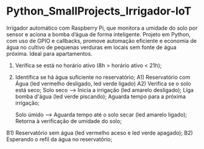 # Python_SmallProjects_Irrigador-IoT
Irrigador automático com Raspberry Pi, que monitora a umidade do solo por sensor e aciona a bomba d’água de forma inteligente. Projeto em Python, com uso de GPIO e callbacks, promove automação eficiente e economia de água no cultivo de pequenas verduras em locais sem fonte de água próxima. Ideal para apartamentos.

1) Verifica se está no horário ativo (8h > horário ativo < 21h);
2) Identifica se há água suficiente no reservatório;
  A1) Reservatório com Água (led vermelho desligado, led verde ligado)
  A2) Verifica se o solo está seco;
    Solo seco --> Inicia a irrigação (led amarelo desligado);
    Liga bomba d'água (led verde piscando);
    Aguarda tempo para a próxima irrigação;

    Solo úmido --> Aguarda tempo até o solo secar (led amarelo ligado);
    Retorna à verificação de umidade do solo;

  B1) Reservatório sem água (led vermelho aceso e led verde apagado);
  B2) Esperando o refil da água no reservatório;

